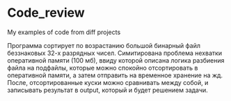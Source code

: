 # Code_review
My examples of code from diff projects

Программа сортирует по возрастанию большой бинарный файл беззнаковых 32-х разрядных чисел.
Симитирована проблема нехватки оперативной памяти (100 мб), ввиду которой описана логика разбиения файла на подфайлы, которые можно спокойно отсортировать в оперативной памяти, 
а затем отправить на временное хранение на жд.
После, отсортированные куски можно сравнивать между собой, и записывать результат в output, который и будет решением задачи.
